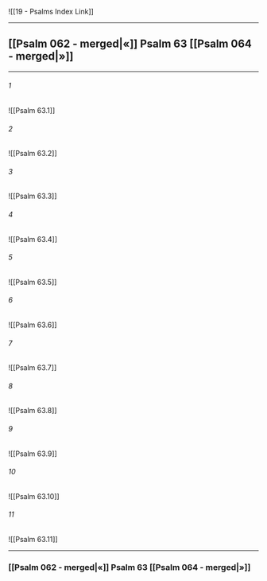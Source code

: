 ![[19 - Psalms Index Link]]

---
##  [[Psalm 062 - merged|«]] Psalm 63 [[Psalm 064 - merged|»]]

---

###### 1
![[Psalm 63.1]] 

###### 2
![[Psalm 63.2]] 

###### 3
![[Psalm 63.3]] 

###### 4
![[Psalm 63.4]]

###### 5 
![[Psalm 63.5]] 

###### 6
![[Psalm 63.6]] 

###### 7
![[Psalm 63.7]] 

###### 8
![[Psalm 63.8]] 

###### 9
![[Psalm 63.9]] 

###### 10
![[Psalm 63.10]] 

###### 11
![[Psalm 63.11]] 


---
###  [[Psalm 062 - merged|«]] Psalm 63 [[Psalm 064 - merged|»]]
